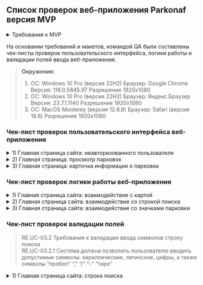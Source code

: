 ## Список проверок веб-приложения Parkonaf версия MVP

<details>
<summary>Требования к MVP </summary>

***

</details>

На основании требований и макетов, командой QA были составлены чек-листы проверок пользовательского интерфейса, логики работы и валидации полей ввода веб-приложения. 

> **Окружения:** 
> 1. ОС: Windows 10 Pro (версия 22H2) Браузер: Google Chrome Версия: 116.0.5845.97 Разрешение 1920х1080
> 2. ОС: Windows 10 Pro (версия 22H2) Браузер: Яндекс.Браузер Версия: 23.7.1.1140 Разрешение 1920х1080 
> 3. ОС: MacOS Monterey (версия 12.6.8) Браузер: Safari (версия 16.6) Разрешение 1920х1080

### Чек-лист проверок пользовательского интерфейса веб-приложения

<details>
<summary> 1) Главная страница сайта: неавторизованного пользователя</summary>


| № | Описание проверки| Статус Окружение 1| Ссылка Баг-репорт| Статус Окружение 2| Ссылка Баг-репорт| Статус Окружение 3| Ссылка Баг-репорт|
|:-:|:-----------------|:-----------------:|:----------------:|:-----------------:|:----------------:|:-----------------:|:----------------:|
|1  |В левом верхнем углу находятся: - логотип; - строка поиска|PASSED||PASSED||PASSED||
|2  |В правом верхнем углу находятся панель с: - информация "О продукте"; - e-mail parkonaft@gmail.com; - кнопка "Вход"|PASSED||PASSED||PASSED||
|3| Логотип имеет вид буквы Р в квадрате со скругленными углами|PASSED||PASSED||PASSED||
|4|Логотип занимает область 48х48|PASSED||PASSED||PASSED||
|5|Рамка логотипа выполнена цветом #218BEE (Синий)|PASSED||PASSED||PASSED||
|6|Значок логотипа выполнен цветом #3C4158 (Черный)|PASSED||PASSED||PASSED||
|7|Строка поиска находится правее от логотипа на одной линии|PASSED||PASSED||PASSED||
|8|Строка поиска имеет закругленные углы|PASSED||PASSED||PASSED||
|9|Строка поиска имеет размер 442х48|PASSED||PASSED||PASSED||
|10|Строка поиска имеет цвет #FFFFFF (Белый)|PASSED||PASSED||PASSED||
|11|"В строке поиска находят: - лупа (символ поиска); - плейсхолдер ""Название улицы или № парковки"|PASSED||PASSED||PASSED||
|12|Лупа имеет размер 24х24|PASSED||PASSED||PASSED||
|13|Лупа имеет цвет #878787 (Серый)|PASSED||PASSED||PASSED||
|14|Плейсхолдер имеет текст, выполненный шрифтом Raleway, 24рх и цветом #878787|PASSED||PASSED||PASSED||
|15|Текст плейсхолдера не содержит орфографических ошибок|PASSED||PASSED||PASSED||
|16|Выпадающий список из строки поиска имеет закругленные углы снизу|PASSED||PASSED||PASSED||
|17|Выпадающий список из строки поиска имеет размер 442px на 76px (1 адрес в списке)|PASSED||PASSED||PASSED|| 
|18|Выпадающий список из строки поиска имеет цвет в неактивной зоне выбора #FFFFFF (Белый)|PASSED||PASSED||PASSED||
|19|Выпадающий список из строки поиска имеет цвет в активной зоне выбора GrayLight (Светло-серый)|PASSED||PASSED||PASSED||
|20|Текст внутри выпадающего списка строки поиска имеет шрифт Raleway, 24px цвет #191C30|FAILED|[BUG-2](https://github.com/car-parking-tracking/Bug-Report/issues/2)|FAILED|[BUG-2](https://github.com/car-parking-tracking/Bug-Report/issues/2)|FAILED|[BUG-2](https://github.com/car-parking-tracking/Bug-Report/issues/2)|
|21|Текст внутри выпадающего списка строки поиска не имеет орфографических ошибок|PASSED||PASSED||PASSED||
|22|Панель имеет внизу закругленные углы|PASSED||PASSED||PASSED||
|23|Панель имеет размер 416х64|PASSED||PASSED||PASSED||
|24|Панель имеет цвет #3C4158 и прозрачность 80%|PASSED||PASSED||PASSED||
|25|Текст "О продукте" в не активном состоянии выполнен шрифтом Raleway, 16рх и цветом #FFFFFF (Белый)|PASSED||PASSED||PASSED||
|26|Текст "О продукте" при наведении курсора имеет цвет (Синий)|PASSED||PASSED||PASSED||
|27|Текст e-mail "parkonaft@gmail.com" в не активном состоянии выполнен шрифтом Raleway, 16рх и цветом #FFFFFF (Белый)|PASSED||PASSED||PASSED||
|28|Текст e-mail "parkonaft@gmail.com" при наведении курсора имеет цвет (Синий)|PASSED||PASSED||PASSED||
|29|Кнопка "Вход" имеет закругленные углы|PASSED||PASSED||PASSED||
|30|Кнопка "Вход" имеет размер 71х48|PASSED||PASSED||PASSED||
|31|Кнопка "Вход" в не активном состоянии имеет цвет #878787 (Серый)|PASSED||PASSED||PASSED||
|32|Кнопка "Вход" при наведении курсора имеет цвет (Синий)|PASSED||PASSED||PASSED||
|33|Текст кнопки "Вход" выполнен шрифтом Raleway, 16рх и цветом #FFFFFF|PASSED||PASSED||PASSED||

***

</details>

<details>
<summary> 2) Главная страница: просмотр парковок</summary>

| № | Описание проверки| Статус Окружение 1| Ссылка Баг-репорт| Статус Окружение 2| Ссылка Баг-репорт| Статус Окружение 3| Ссылка Баг-репорт|
|:-:|:-----------------|:-----------------:|:----------------:|:-----------------:|:----------------:|:-----------------:|:----------------:|
|34|На увеличенном масштабе карты видны маркеры парковок||PASSED||PASSED||PASSED||
|35|Маркер имеет вид: круг|PASSED||PASSED||PASSED||
|36|Маркер имеет 2 цвета: внешняя часть "голубой" внутренняя заливка "белый"|PASSED||PASSED||PASSED||
|37|Маркер имеет внутри цифру|PASSED||PASSED||PASSED||
|38|Значок парковки на карте выглядит как метка с буквой Р голубого цвета|PASSED||PASSED||PASSED||
|39|Значок парковки имеет размер 34х34|SKIPPED||SKIPPED||SKIPPED||
|40|Значок парковки имеет цвета #5558FF и #FFFFFF|SKIPPED||SKIPPED||SKIPPED||
|41|Значок выбранной парковки на карте выглядит как метка с буквой Р голубого цвета|PASSED||PASSED||PASSED||
|42|Значок выбранной парковки имеет размер 34х34|SKIPPED||SKIPPED||SKIPPED||
|43|Значок выбранной парковки имеет цвета #FF2121 и #FFFFFF|SKIPPED||SKIPPED||SKIPPED||

***

</details>

<details>
<summary> 3) Главная страница: карточка информации о парковки</summary>

| № | Описание проверки| Статус Окружение 1| Ссылка Баг-репорт| Статус Окружение 2| Ссылка Баг-репорт| Статус Окружение 3| Ссылка Баг-репорт|
|:-:|:-----------------|:-----------------:|:----------------:|:-----------------:|:----------------:|:-----------------:|:----------------:|
|44| "Карточка информации содержит:- парковка №; - адрес; - цена за час; - мест свободно; - мест всего; - кнопку "Добавить в избранное"|PASSED||PASSED||PASSED||
|45|Карточка информации имеет закругленные углы|PASSED||PASSED||PASSED||
|46|Карточка информации имеет размер 283х313|PASSED||PASSED||PASSED||
|47|Каточка информации имеет цвет #FFFFFF (Белый)|PASSED||PASSED||PASSED||
|48|Заголовок парковки выполнен шрифтом Raleway, 20рх и цветом #000000|PASSED||PASSED||PASSED||
|49|"Адрес" выполнен шрифтом Raleway, 14рх и цветом #878787 (Серый)|FAILED|[BUG-1](https://github.com/car-parking-tracking/Bug-Report/issues/1)|PASSED||FAILED|[BUG-1](https://github.com/car-parking-tracking/Bug-Report/issues/1)|
|50|Текст адреса выполнен шрифтом Raleway, 16рх и цветом #000000 (Чёрный)|FAILED|[BUG-12](https://github.com/car-parking-tracking/Bug-Report/issues/12)|PASSED||FAILED|[BUG-12](https://github.com/car-parking-tracking/Bug-Report/issues/12)|
|51|"Цена за час" выполнен шрифтом Raleway, 14рх и цветом #878787 (Серый)|FAILED|[BUG-7](https://github.com/car-parking-tracking/Bug-Report/issues/7)|PASSED||FAILED|[BUG-7](https://github.com/car-parking-tracking/Bug-Report/issues/7)|
|52|Текст стоимости выполнен шрифтом Raleway, 16рх и цветом #000000 (Чёрный)|FAILED|[BUG-13](https://github.com/car-parking-tracking/Bug-Report/issues/13)|PASSED||FAILED|[BUG-13](https://github.com/car-parking-tracking/Bug-Report/issues/13)|
|53|Валюта обозначена символом ₽|SKIPPED||SKIPPED||SKIPPED||
|54|"Мест свободно" выполнен шрифтом Raleway, 14рх и цветом #878787 (Серый)|FAILED|[BUG-8](https://github.com/car-parking-tracking/Bug-Report/issues/8)|PASSED||FAILED|[BUG-8](https://github.com/car-parking-tracking/Bug-Report/issues/8)|
|55|Текст количества свободных мест выполнен шрифтом Raleway, 16рх и цветом #000000 (Чёрный)|FAILED|[BUG-14](https://github.com/car-parking-tracking/Bug-Report/issues/14)|PASSED||FAILED|[BUG-14](https://github.com/car-parking-tracking/Bug-Report/issues/14)|
|56|"Мест всего" выполнен шрифтом Raleway, 14рх и цветом 878787 (Серый)|FAILED|[BUG-9](https://github.com/car-parking-tracking/Bug-Report/issues/9)|PASSED||FAILED|[BUG-9](https://github.com/car-parking-tracking/Bug-Report/issues/9)|
|57|Текст количества мест всего выполнен шрифтом Raleway, 16рх и цветом #000000 (Чёрный)|FAILED|[BUG-15](https://github.com/car-parking-tracking/Bug-Report/issues/15)|PASSED||FAILED|[BUG-15](https://github.com/car-parking-tracking/Bug-Report/issues/15)|
|58|Кнопка "Добавить в избранное" имеет закругленные углы|PASSED||PASSED||PASSED||
|59|Кнопка "Добавить в избранное" имеет размер 243х48|PASSED||PASSED||PASSED||
|60|Кнопка "Добавить в избранное" в не активном состоянии имеет цвет #218BEE (Светло-синий)|PASSED||PASSED||PASSED||
|61|Кнопка "Добавить в избранное" при наведении курсора имеет цвет (Тёмно-синий)|PASSED||PASSED||PASSED||
|62|Кнопка "Добавить в избранное" имеет текст, выполненный шрифтом  Raleway, 14рх и цветом #FFFFFF|PASSED||PASSED||PASSED||
|63|Кнопка "Добавить в избранное" имеет значок ♡ справа от текста|PASSED||PASSED||PASSED||
|64|Значок ♡ имеет размеры 20х20|PASSED||PASSED||PASSED||
|65|Значок ♡ имеет линию толщиной 2 и цветом #FFFFFF|PASSED||PASSED||PASSED||
|66|Карточка информации не содержит орфографических ошибок|PASSED||PASSED||PASSED||

***

</details>

### Чек-лист проверок логики работы веб-приложения

<details>
<summary> 1) Главная страница сайта: взаимодействие с картой</summary>

| № | Описание проверки| Статус Окружение 1| Ссылка Баг-репорт| Статус Окружение 2| Ссылка Баг-репорт| Статус Окружение 3| Ссылка Баг-репорт|
|:-:|:-----------------|:-----------------:|:----------------:|:-----------------:|:----------------:|:-----------------:|:----------------:|
|1  |Неавторизованному пользователю доступна интерактивная карта|PASSED||PASSED||PASSED||
|2  |Масштаб карты увеличивается скроллом|PASSED||PASSED||PASSED||
|3  |Масштаб карты уменьшается скроллом|PASSED||PASSED||PASSED||
|4  |Масштаб карты увеличивается нажатием на клавишу "+"|SKIPPED||SKIPPED||SKIPPED||
|5  |Масштаб карты уменьшается нажатием на клавишу "–"|SKIPPED||SKIPPED||SKIPPED||
|6  |Кликом левой клавиши мыши можно осуществить фиксацию карты|SKIPPED||SKIPPED||SKIPPED||
|7  |По карте доступно перемещение вверх|PASSED||PASSED||PASSED||
|8  |По карте доступно перемещение вниз|PASSED||PASSED||PASSED||
|9  |По карте доступно перемещение влево|PASSED||PASSED||PASSED||
|10 |По карте доступно перемещение вправо|PASSED||PASSED||PASSED||
|11 |Кликом по значку парковки ведет к открытию информационного окна о данной парковке|PASSED||PASSED||PASSED||

***

</details>

<details>
<summary> 2) Главная страница сайта: взаимодействие со строкой поиска</summary>

| № | Описание проверки| Статус Окружение 1| Ссылка Баг-репорт| Статус Окружение 2| Ссылка Баг-репорт| Статус Окружение 3| Ссылка Баг-репорт|
|:-:|:-----------------|:-----------------:|:----------------:|:-----------------:|:----------------:|:-----------------:|:----------------:|
|12 |Строка поиска доступна неавторизованному пользователю|PASSED||PASSED||PASSED||
|13 |При клике на строку пользователю доступен ввод|PASSED||PASSED||PASSED||
|14 |При вводе в строку название улицы под строкой поиска выпадает список с совпадениями по адресам|PASSED||PASSED||PASSED||
|15 |В списке совпадений доступен выбор одного из адресов|PASSED||PASSED||PASSED||
|16 |Клик по выбранному адресу ведет к открытию окна с информацией о парковке|FAILED|[BUG-10](https://github.com/car-parking-tracking/QA_Bug_Reports/issues/10)|FAILED|[BUG-10](https://github.com/car-parking-tracking/QA_Bug_Reports/issues/10)|FAILED|[BUG-10](https://github.com/car-parking-tracking/QA_Bug_Reports/issues/10)|
|17 |При открытии окна с информацией о парковке, карта перемещается к расположению данной парковки|FAILED|[BUG-11](https://github.com/car-parking-tracking/QA_Bug_Reports/issues/11)|FAILED|[BUG-11](https://github.com/car-parking-tracking/QA_Bug_Reports/issues/11)|FAILED|[BUG-11](https://github.com/car-parking-tracking/QA_Bug_Reports/issues/11)|
|18 |Введенные символы в строку можно удалить|PASSED||PASSED||PASSED||
|19 |Все введнные символы удаляются нажатием на крестик в строке поиска|PASSED||PASSED||PASSED||

***

</details>

<details>
<summary> 3) Главная страница сайта: взаимодействие со значками парковки</summary>

| № | Описание проверки| Статус Окружение 1| Ссылка Баг-репорт| Статус Окружение 2| Ссылка Баг-репорт| Статус Окружение 3| Ссылка Баг-репорт|
|:-:|:-----------------|:-----------------:|:----------------:|:-----------------:|:----------------:|:-----------------:|:----------------:|
|20 |На карте отображаются значки парковки|PASSED||PASSED||PASSED||
|21 |Кликом по иконке парковки ведет к открытию окна с информацией о парковке|PASSED||PASSED||PASSED||
|22 |Окно информации о парковке закрывается кликом на крестик|PASSED||PASSED||PASSED||
|23 |Клик по карте мимо иконки парковке не ведёт ни к каким действиям|PASSED||PASSED||PASSED||

***

</details>

### Чек-лист проверок валидации полей

> RE.UC-03.2 Требования к валидации ввода символов строку поиска  
> RE.UC-03.2.1 Система должна позволить пользователю вводить допустимые символы: кириллические, латинские, цифры, а также символы “пробел” “,” “/” “-” “тире”

<details>
<summary> 1) Главная страница сайта: строка поиска</summary>

| № | Описание проверки|Пример| Статус Окружение 1| Ссылка Баг-репорт| Статус Окружение 2| Ссылка Баг-репорт| Статус Окружение 3| Ссылка Баг-репорт|
|:-:|:-----------------|:-----|:-----------------:|:----------------:|:-----------------:|:----------------:|:-----------------:|:----------------:|
|1  |Ввод кирилическими буквами|Ленина|PASSED||PASSED||PASSED||
|2  |Ввод латинскими буквами|Lenina|PASSED||PASSED||PASSED||
|3  |Ввод цифр|55|PASSED||PASSED||PASSED||
|4  |Ввод адреса с цифрами|Ленина 12|PASSED||PASSED||PASSED||
|5  |Ввод адреса с ","|Ленина,12|PASSED||PASSED||PASSED||
|6  |Ввод адреса с "/"|Ленина 1/2|PASSED||PASSED||PASSED||
|7  |Ввод адреса с тире "-"|1-й Богучарский переулок|PASSED||PASSED||PASSED||
|8  |Ввод одного символа| Л|PASSED||PASSED||PASSED||
|9  |Ввод спецсимволов|!@#$%^&*|FAILED|[BUG-4](https://github.com/car-parking-tracking/QA_Bug_Reports/issues/4)|FAILED|[BUG-4](https://github.com/car-parking-tracking/QA_Bug_Reports/issues/4)|FAILED|[BUG-4](https://github.com/car-parking-tracking/QA_Bug_Reports/issues/4)|
|10 |Ввод иероглифов|胜利公园|FAILED|[BUG-5](https://github.com/car-parking-tracking/QA_Bug_Reports/issues/5)|FAILED|[BUG-5](https://github.com/car-parking-tracking/QA_Bug_Reports/issues/5)|FAILED|[BUG-5](https://github.com/car-parking-tracking/QA_Bug_Reports/issues/5)|
|11 |Пустой ввод||PASSED||PASSED||PASSED||
|12 |Ввод адреса с "."|Ленина.|FAILED|[BUG-6](https://github.com/car-parking-tracking/QA_Bug_Reports/issues/6)|FAILED|[BUG-6](https://github.com/car-parking-tracking/QA_Bug_Reports/issues/6)|FAILED|[BUG-6](https://github.com/car-parking-tracking/QA_Bug_Reports/issues/6)|
|13 |Ввод адреса строчными буквами|ленина|PASSED||PASSED||PASSED||

***

</details>
